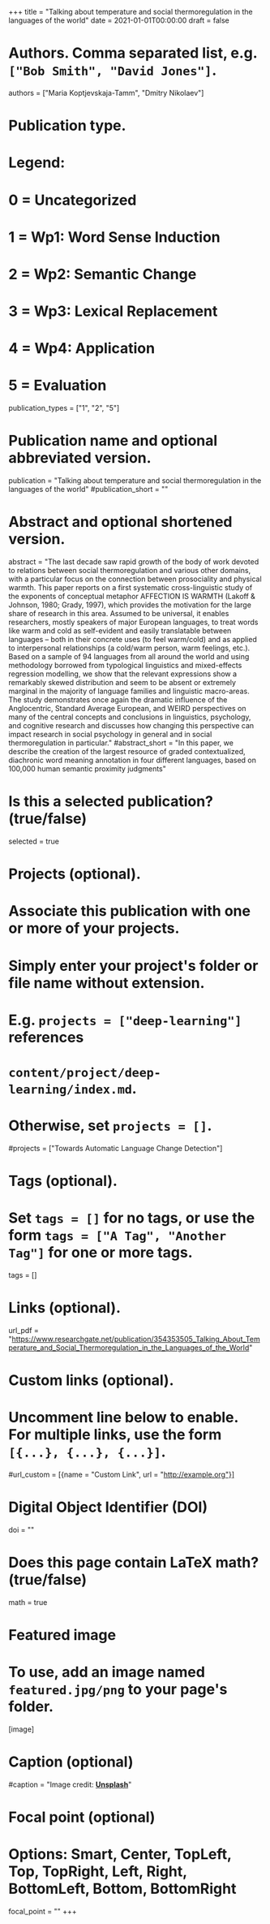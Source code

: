 +++
title = "Talking about temperature and social thermoregulation in the languages of the world"
date = 2021-01-01T00:00:00
draft = false

# Authors. Comma separated list, e.g. `["Bob Smith", "David Jones"]`.
authors = ["Maria Koptjevskaja-Tamm", "Dmitry Nikolaev"]

# Publication type.
# Legend:
# 0 = Uncategorized
# 1 = Wp1: Word Sense Induction
# 2 = Wp2: Semantic Change
# 3 = Wp3: Lexical Replacement
# 4 = Wp4: Application
# 5 = Evaluation
publication_types = ["1", "2", "5"]

# Publication name and optional abbreviated version.
publication = "Talking about temperature and social thermoregulation in the languages of the world"
#publication_short = ""

# Abstract and optional shortened version.
abstract = "The last decade saw rapid growth of the body of work devoted to relations between social thermoregulation and various other domains, with a particular focus on the connection between prosociality and physical warmth. This paper reports on a first systematic cross-linguistic study of the exponents of conceptual metaphor AFFECTION IS WARMTH (Lakoff & Johnson, 1980; Grady, 1997), which provides the motivation for the large share of research in this area. Assumed to be universal, it enables researchers, mostly speakers of major European languages, to treat words like warm and cold as self-evident and easily translatable between languages – both in their concrete uses (to feel warm/cold) and as applied to interpersonal relationships (a cold/warm person, warm feelings, etc.). Based on a sample of 94 languages from all around the world and using methodology borrowed from typological linguistics and mixed-effects regression modelling, we show that the relevant expressions show a remarkably skewed distribution and seem to be absent or extremely marginal in the majority of language families and linguistic macro-areas. The study demonstrates once again the dramatic influence of the Anglocentric, Standard Average European, and WEIRD perspectives on many of the central concepts and conclusions in linguistics, psychology, and cognitive research and discusses how changing this perspective can impact research in social psychology in general and in social thermoregulation in particular."
#abstract_short = "In this paper, we describe the creation of the largest resource of graded contextualized, diachronic word meaning annotation in four different languages, based on 100,000 human semantic proximity judgments"

# Is this a selected publication? (true/false)
selected = true

# Projects (optional).
#   Associate this publication with one or more of your projects.
#   Simply enter your project's folder or file name without extension.
#   E.g. `projects = ["deep-learning"]` references
#   `content/project/deep-learning/index.md`.
#   Otherwise, set `projects = []`.
#projects = ["Towards Automatic Language Change Detection"]

# Tags (optional).
#   Set `tags = []` for no tags, or use the form `tags = ["A Tag", "Another Tag"]` for one or more tags.
tags = []

# Links (optional).
url_pdf = "https://www.researchgate.net/publication/354353505_Talking_About_Temperature_and_Social_Thermoregulation_in_the_Languages_of_the_World"

# Custom links (optional).
#   Uncomment line below to enable. For multiple links, use the form `[{...}, {...}, {...}]`.
#url_custom = [{name = "Custom Link", url = "http://example.org"}]

# Digital Object Identifier (DOI)
doi = ""

# Does this page contain LaTeX math? (true/false)
math = true

# Featured image
# To use, add an image named `featured.jpg/png` to your page's folder.
[image]
  # Caption (optional)
  #caption = "Image credit: [**Unsplash**](https://unsplash.com/photos/pLCdAaMFLTE)"

  # Focal point (optional)
  # Options: Smart, Center, TopLeft, Top, TopRight, Left, Right, BottomLeft, Bottom, BottomRight
  focal_point = ""
+++
